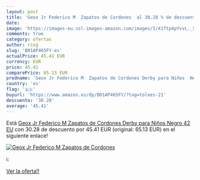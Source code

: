 ```yaml
---
layout: post
title: 'Geox Jr Federico M  Zapatos de Cordones  al 30.28 % de descuento'
date: 
image: 'https://images-eu.ssl-images-amazon.com/images/I/41Ttp4pYvvL._SL200_.jpg'
comments: true
category: ofertas
author: ring
slug: 'B01AP465FY-es'
actualPrice: 45.41 EUR
currency: EUR
price: 45.41
comparePrice: 65.13 EUR
prodname: 'Geox Jr Federico M  Zapatos de Cordones Derby para Niños  Negro  42 EU'
country: 'es'
flag: '🇪🇸'
buyurl: 'https://www.amazon.es/dp/B01AP465FY/?tag=tolees-21'
descuento: '30.28'
average: '45.41'
---
```


Está [Geox Jr Federico M  Zapatos de Cordones Derby para Niños  Negro  42 EU](https://www.amazon.es/dp/B01AP465FY/?tag=tolees-21) con 30.28 de descuento por 45.41 EUR (original: 65.13 EUR) en el siguiente enlace!

[![Geox Jr Federico M  Zapatos de Cordones ](https://images-eu.ssl-images-amazon.com/images/I/41Ttp4pYvvL._SL200_.jpg)](https://www.amazon.es/dp/B01AP465FY/?tag=tolees-21)

ℹ️:


[Ver la oferta!!](https://www.amazon.es/dp/B01AP465FY/?tag=tolees-21)
